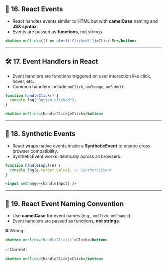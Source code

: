 
## 🧩 16. React Events

* React handles events similar to HTML but with **camelCase** naming and **JSX syntax**.
* Events are passed as **functions**, not strings.

```jsx
<button onClick={() => alert('Clicked!')}>Click Me</button>
```

---

## 🛠️ 17. Event Handlers in React

* Event handlers are functions triggered on user interaction like click, hover, etc.
* Common handlers include `onClick`, `onChange`, `onSubmit`.

```jsx
function handleClick() {
  console.log("Button clicked");
}

<button onClick={handleClick}>Click</button>
```

---

## 🧵 18. Synthetic Events

* React wraps native events inside a **SyntheticEvent** to ensure cross-browser compatibility.
* SyntheticEvent works identically across all browsers.

```jsx
function handleInput(e) {
  console.log(e.target.value); // SyntheticEvent
}

<input onChange={handleInput} />
```

---

## 🧾 19. React Event Naming Convention

* Use **camelCase** for event names (e.g., `onClick`, `onChange`).
* Event handlers are passed as functions, **not strings**.

❌ Wrong:

```html
<button onclick="handleClick()">Click</button>
```

✅ Correct:

```jsx
<button onClick={handleClick}>Click</button>
```




